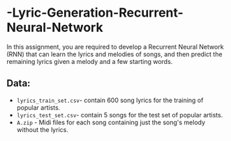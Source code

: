 # -Lyric-Generation-Recurrent-Neural-Network
In this assignment, you are required to develop a Recurrent Neural Network (RNN) that can learn the lyrics and melodies of songs, and then predict the remaining lyrics given a melody and a few starting words.

## Data:
- `lyrics_train_set.csv`- contain 600 song lyrics for the training of popular artists.
- `lyrics_test_set.csv`- contain 5 songs for the test set of popular artists.
- `A.zip` - Midi files for each song containing just the song's melody without the lyrics.
